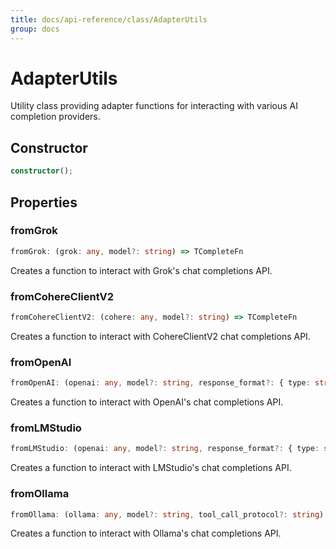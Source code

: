 ```yaml
---
title: docs/api-reference/class/AdapterUtils
group: docs
---
```


# AdapterUtils

Utility class providing adapter functions for interacting with various AI completion providers.

## Constructor

```ts
constructor();
```

## Properties

### fromGrok

```ts
fromGrok: (grok: any, model?: string) => TCompleteFn
```

Creates a function to interact with Grok's chat completions API.

### fromCohereClientV2

```ts
fromCohereClientV2: (cohere: any, model?: string) => TCompleteFn
```

Creates a function to interact with CohereClientV2 chat completions API.

### fromOpenAI

```ts
fromOpenAI: (openai: any, model?: string, response_format?: { type: string; }) => TCompleteFn
```

Creates a function to interact with OpenAI's chat completions API.

### fromLMStudio

```ts
fromLMStudio: (openai: any, model?: string, response_format?: { type: string; }) => TCompleteFn
```

Creates a function to interact with LMStudio's chat completions API.

### fromOllama

```ts
fromOllama: (ollama: any, model?: string, tool_call_protocol?: string) => TCompleteFn
```

Creates a function to interact with Ollama's chat completions API.
